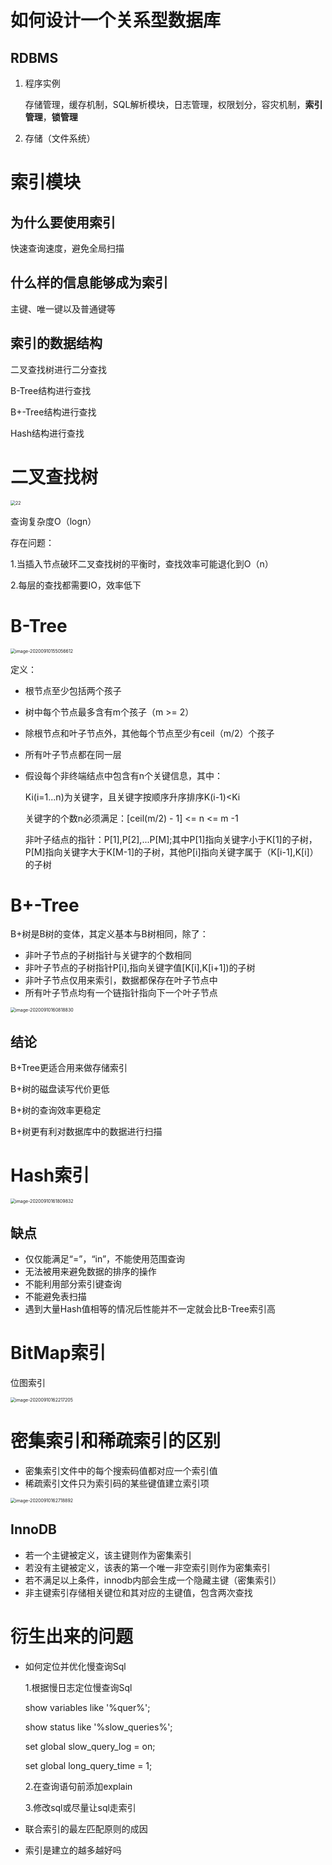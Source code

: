 # 如何设计一个关系型数据库

## RDBMS

1. 程序实例

   存储管理，缓存机制，SQL解析模块，日志管理，权限划分，容灾机制，**索引管理**，**锁管理**

2. 存储（文件系统）

# 索引模块

## 为什么要使用索引

快速查询速度，避免全局扫描

## 什么样的信息能够成为索引

主键、唯一键以及普通键等

## 索引的数据结构

二叉查找树进行二分查找

B-Tree结构进行查找

B+-Tree结构进行查找

Hash结构进行查找

# 二叉查找树

<img src="F:\java\Notes\剑指java面试\数据库.assets\image-20200910151317116.png" alt="22" style="zoom:50%;" />

查询复杂度O（logn）

存在问题：

1.当插入节点破环二叉查找树的平衡时，查找效率可能退化到O（n）

2.每层的查找都需要IO，效率低下

# B-Tree

<img src="F:\java\Notes\剑指java面试\数据库.assets\image-20200910155056612.png" alt="image-20200910155056612" style="zoom:50%;" />

定义：

- 根节点至少包括两个孩子

- 树中每个节点最多含有m个孩子（m >= 2）

- 除根节点和叶子节点外，其他每个节点至少有ceil（m/2）个孩子

- 所有叶子节点都在同一层

- 假设每个非终端结点中包含有n个关键信息，其中：

  Ki(i=1...n)为关键字，且关键字按顺序升序排序K(i-1)<Ki

  关键字的个数n必须满足：[ceil(m/2) - 1] <= n <= m -1

  非叶子结点的指针：P[1],P[2],...P[M];其中P[1]指向关键字小于K[1]的子树，P[M]指向关键字大于K[M-1]的子树，其他P[i]指向关键字属于（K[i-1],K[i]）的子树

# B+-Tree

B+树是B树的变体，其定义基本与B树相同，除了：

- 非叶子节点的子树指针与关键字的个数相同
- 非叶子节点的子树指针P[i],指向关键字值[K[i],K[i+1])的子树
- 非叶子节点仅用来索引，数据都保存在叶子节点中
- 所有叶子节点均有一个链指针指向下一个叶子节点

<img src="F:\java\Notes\剑指java面试\数据库.assets\image-20200910160818830.png" alt="image-20200910160818830" style="zoom:50%;" />

## 结论

B+Tree更适合用来做存储索引

B+树的磁盘读写代价更低

B+树的查询效率更稳定

B+树更有利对数据库中的数据进行扫描

# Hash索引

<img src="F:\java\Notes\剑指java面试\数据库.assets\image-20200910161809832.png" alt="image-20200910161809832" style="zoom:50%;" />

## 缺点

- 仅仅能满足“=”，“in”，不能使用范围查询
- 无法被用来避免数据的排序的操作
- 不能利用部分索引键查询
- 不能避免表扫描
- 遇到大量Hash值相等的情况后性能并不一定就会比B-Tree索引高



# BitMap索引

位图索引

<img src="F:\java\Notes\剑指java面试\数据库.assets\image-20200910162217205.png" alt="image-20200910162217205" style="zoom:50%;" />

# 密集索引和稀疏索引的区别

- 密集索引文件中的每个搜索码值都对应一个索引值
- 稀疏索引文件只为索引码的某些键值建立索引项

<img src="F:\java\Notes\剑指java面试\数据库.assets\image-20200910162718892.png" alt="image-20200910162718892" style="zoom:50%;" />

## InnoDB

- 若一个主键被定义，该主键则作为密集索引
- 若没有主键被定义，该表的第一个唯一非空索引则作为密集索引
- 若不满足以上条件，innodb内部会生成一个隐藏主键（密集索引）
- 非主键索引存储相关键位和其对应的主键值，包含两次查找

# 衍生出来的问题

- 如何定位并优化慢查询Sql

  1.根据慢日志定位慢查询Sql

   show variables like '%quer%';

  show status like '%slow_queries%';

  set global slow_query_log = on;

  set global long_query_time = 1;

  2.在查询语句前添加explain

  3.修改sql或尽量让sql走索引

- 联合索引的最左匹配原则的成因
- 索引是建立的越多越好吗